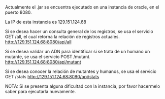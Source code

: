 Actualmente el .jar se encuentra ejecutado en una instancia de oracle, en el puerto 8080.

La IP de esta instancia es 129.151.124.68

Si se desea hacer un consulta general de los registros, se usa el servicio GET /all, el cual retorna la relación de registros actuales.
http://129.151.124.68:8080/api/all

Si se desea validar un ADN para identificar si se trata de un humano un mutante, se usa el servicio POST /mutant.
http://129.151.124.68:8080/api/mutant

Si se desea conocer la relación de mutantes y humanos, se usa el servicio GET /stats
http://129.151.124.68:8080/api/stats

NOTA: Si se presenta alguna dificultad con la instancia, por favor hacermelo saber para ejecutarla nuevamente.
